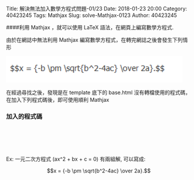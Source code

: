 Title: 解決無法加入數學方程式問題-01/23
Date: 2018-01-23 20:00
Category: 40423245
Tags: Mathjax
Slug: solve-Mathjax-0123
Author: 40423245

####利用 Mathjax ，就可以使用 LaTeX 語法，在網頁上編寫數學方程式.

<!-- PELICAN_END_SUMMARY -->

由於在網誌中無法利用 Mathjax 編寫數學方程式，在轉完網誌之後會發生下列情形

<img src="./../data/Solve Mathjax before.bmp" width="480" />

在經過尋找之後，發現是在 template 底下的 base.html 沒有轉檔使用的程式碼，
在加入下列程式碼後，即可使用順利 Mathjax

<h3>加入的程式碼</h3>
<pre class="brush: python">
<!-- for LaTeX equations -->
<script src="https://cdn.mathjax.org/mathjax/latest/MathJax.js?config=TeX-AMS_HTML" type="text/javascript"></script>
<script type="text/javascript">
init_mathjax = function() {
    if (window.MathJax) {
        // MathJax loaded
        MathJax.Hub.Config({
            tex2jax: {
                inlineMath: [ ['$','$'], ["\\(","\\)"] ],
                displayMath: [ ['$$','$$'], ["\\[","\\]"] ]
            },
            displayAlign: 'left', // Change this to 'center' to center equations.
            "HTML-CSS": {
                styles: {'.MathJax_Display': {"margin": 0}}
            }
        });
        MathJax.Hub.Queue(["Typeset",MathJax.Hub]);
    }
}
init_mathjax();
</script>

</pre>

Ex: 一元二次方程式 \(ax^2 + bx + c = 0\) 有兩組解, 可以寫成:

$$x = {-b \pm \sqrt{b^2-4ac} \over 2a}.$$